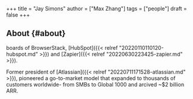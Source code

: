 +++
title = "Jay Simons"
author = ["Max Zhang"]
tags = ["people"]
draft = false
+++

## About {#about}

boards of BrowserStack, [HubSpot]({{< relref "20220110110120-hubspot.md" >}}) and [Zapier]({{< relref "20220630223425-zapier.md" >}}).

Former president of [Atlassian]({{< relref "20220711171528-atlassian.md" >}}), pioneered a go-to-market model that expanded to thousands of customers worldwide- from SMBs to Global 1000 and arcived ~$2 billion ARR.
